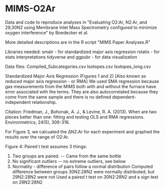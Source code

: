 # MIMS-O2Ar
Data and code to reproduce analyses in "Evaluating O2:Ar, N2:Ar, and 29,30N2 
using Membrane Inlet Mass Spectrometry configured to minimize oxygen 
interference" by Boedecker et al.

More detailed descriptions are in the R script "MIMS Paper Analyses.R"

Libraries needed:
smatr - for standardized major axis regression
rstatix - for stats interpretations
tidyverse and ggpubr - for data visualization

Data files:
Compiled_Subcategories.csv
Isotopes.csv
Isotopes_long.csv

Standardized Major Axis Regression (Figures 1 and 2)
[Also known as reduced major axis regression - or RMA]
We used SMA regression because gas measurements from the MIMS both with and without the 
furnace have error associated with the terms. They are also autocorrelated because they
come from the same sample and there is no defined dependent-independent relationship.

Citation: 
Friedman, J., Bohonak, A. J., & Levine, R. A. (2013). When are two pieces better than one: 
fitting and testing OLS and RMA regressions. Environmetrics, 24(5), 306-316.

For Figure 3, we calcuated the ∆N2:Ar for each experiment and 
graphed the results over the range of O2:Ar. 

Figure 4:
Paired t test assumes 3 things:
  1. Two groups are paired. -- Came from the same bottle
  2. No significant outliers -- no extreme outliers, see below
  3. Normality - difference of pairs follow a normal distribution
Computed difference between groups
30N2:28N2 were normally distributed, but 29N2:28N2 were not
Used a paired t test on 30N2:28N2 and a sign test on 29N2:28N2
